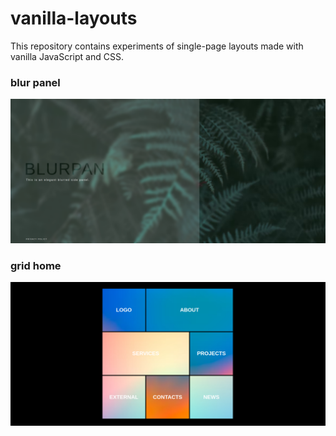 # vanilla-layouts

This repository contains experiments of single-page layouts made with vanilla JavaScript and CSS.

### blur panel
![screenshot](https://raw.githubusercontent.com/p-vale/vanilla-layouts/main/previews/blur-panel.png "blur panel screenshot")

### grid home
![screenshot](https://raw.githubusercontent.com/p-vale/vanilla-layouts/main/previews/grid-homepage.png "grid home screenshot")
